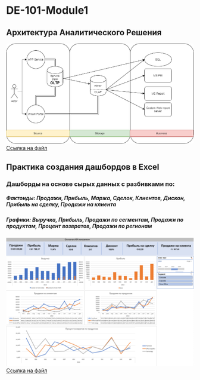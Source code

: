 # DE-101-Module1
## Архитектура Аналитического Решения

![Service Desk](https://raw.githubusercontent.com/EvgenyNovashov/data-engineering/master/DE-101/Module1/img/Архитектура%20Аналитического%20Решения.png)
[Ссылка на файл](https://github.com/EvgenyNovashov/data-engineering/blob/master/DE-101/Module1/Архитектура%20Аналитического%20Решения.drawio)


## Практика создания дашбордов в Excel
### Дашборды на основе сырых данных с разбивками по:
##### Фактоиды: Продажи, Прибыль, Маржа, Сделок, Клиентов, Дискон, Прибыль на сделку, Продажи на клиента
##### Графики: Выручка, Прибыль, Продажи по сегментам, Продажи по продуктам, Процент возвратов, Продажи по регионам
![Dashboard](https://raw.githubusercontent.com/EvgenyNovashov/data-engineering/master/DE-101/Module1/img/Excel%20Dashboard.png)
[Ссылка на файл](https://github.com/EvgenyNovashov/data-engineering/blob/master/DE-101/Module1/Sample%20-%20Superstore.xlsx)